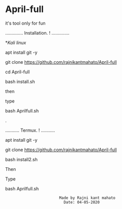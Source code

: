 # April-full
it's tool only for fun




..............
Installation. !
..............



**Kali linux*


apt install git -y






git clone https://github.com/rajnikantmahato/April-full






cd April-full




bash install.sh





then


type


bash Aprilfull.sh


















.






...........
Termux.   !
...........





apt install git -y


git clone https://github.com/rajnikantmahato/April-full





bash install2.sh



Then





Type




bash Aprilfull.sh
                  









                            Made by Rajni kant mahato
                              Date: 04-05-2020
